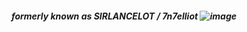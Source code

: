 




<h5 align="center"

  
<h5 align="center"> 


formerly known as SIRLANCELOT / 7n7elliot
![image](https://github.com/user-attachments/assets/0cc2ad12-e6e1-43c3-a5f0-035dd1b39cb1)



